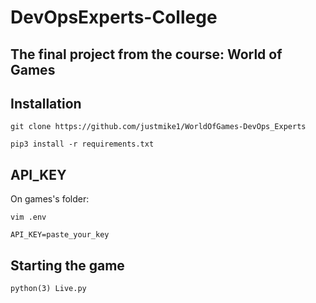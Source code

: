 # DevOpsExperts-College
## The final project from the course: World of Games

## Installation
`git clone https://github.com/justmike1/WorldOfGames-DevOps_Experts`

`pip3 install -r requirements.txt`

## API_KEY
On games's folder:

`vim .env`

`API_KEY=paste_your_key`


## Starting the game
`python(3) Live.py`


